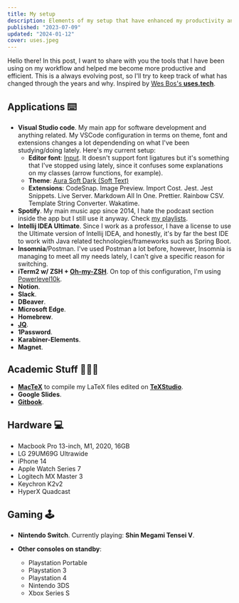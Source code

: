```yaml
---
title: My setup
description: Elements of my setup that have enhanced my productivity and efficiency, from hardware to software.
published: "2023-07-09"
updated: "2024-01-12"
cover: uses.jpeg
---
```


Hello there! In this post, I want to share with you the tools that I have been using on my workflow and helped me become more productive and efficient. This is a always evolving post, so I'll try to keep track of what has changed through the years and why. Inspired by [Wes Bos's **uses.tech**](https://uses.tech/).

## Applications ⌨️

- **Visual Studio code**. My main app for software development and anything related. My VSCode configuration in terms on theme, font and extensions changes a lot dependending on what I've been studying/doing lately. Here's my current setup:
  - **Editor font**: [Input](https://input.djr.com/download/). It doesn't support font ligatures but it's something that I've stopped using lately, since it confuses some explanations on my classes (arrow functions, for example).
  - **Theme**: [Aura Soft Dark (Soft Text)](https://marketplace.visualstudio.com/items?itemName=DaltonMenezes.aura-theme#:~:text=Open%20the%20Extensions%20sidebar%20in%20VS%20Code%20Search,Preferences%3A%20Color%20Theme%20and%20choose%20an%20Aura%20variant)
  - **Extensions**: CodeSnap. Image Preview. Import Cost. Jest. Jest Snippets. Live Server. Markdown All In One. Prettier. Rainbow CSV. Template String Converter. Wakatime.
- **Spotify**. My main music app since 2014, I hate the podcast section inside the app but I still use it anyway. Check [my playlists](https://open.spotify.com/user/diogodmoreira?si=ec78266e7ccf4268).
- **Intellij IDEA Ultimate**. Since I work as a professor, I have a license to use the Ultimate version of Intellij IDEA, and honestly, it's by far the best IDE to work with Java related technologies/frameworks such as Spring Boot.
- **Insomnia**/Postman. I've used Postman a lot before, however, Insomnia is managing to meet all my needs lately, I can't give a specific reason for switching.
- **iTerm2 w/ ZSH + [Oh-my-ZSH](https://ohmyz.sh/)**. On top of this configuration, I'm using [Powerlevel10k](https://github.com/romkatv/powerlevel10k).
- **Notion**.
- **Slack**.
- **DBeaver**.
- **Microsoft Edge**.
- **Homebrew**.
- [**JQ**](https://github.com/jqlang/jq).
- **1Password**.
- **Karabiner-Elements**.
- **Magnet**.

## Academic Stuff 👨🏻‍🏫

- [**MacTeX**](https://www.tug.org/mactex/) to compile my LaTeX files edited on [**TeXStudio**](https://www.texstudio.org/).
- **Google Slides**.
- [**Gitbook**](https://gitbook.io).

## Hardware 💻

- Macbook Pro 13-inch, M1, 2020, 16GB
- LG 29UM69G Ultrawide
- iPhone 14
- Apple Watch Series 7
- Logitech MX Master 3
- Keychron K2v2
- HyperX Quadcast

## Gaming 🕹️

- **Nintendo Switch**. Currently playing: **Shin Megami Tensei V**.

- **Other consoles on standby**:
  - Playstation Portable
  - Playstation 3
  - Playstation 4
  - Nintendo 3DS
  - Xbox Series S
